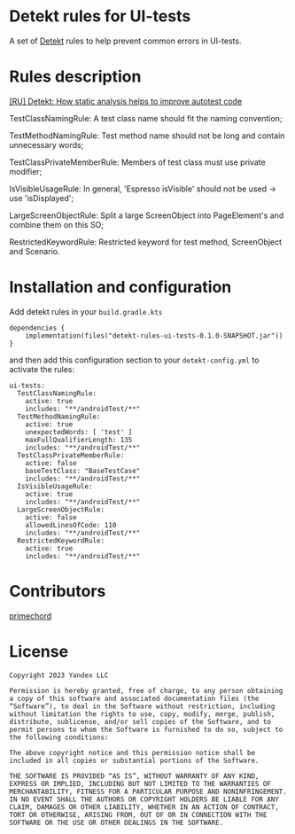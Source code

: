 # Detekt rules for UI-tests

A set of [Detekt](https://detekt.dev) rules to help prevent common errors in UI-tests.

# Rules description

[[RU] Detekt: How static analysis helps to improve autotest code](https://habr.com/p/779152)

TestClassNamingRule: 
A test class name should fit the naming convention;

TestMethodNamingRule:
Test method name should not be long and contain unnecessary words;

TestClassPrivateMemberRule: 
Members of test class must use private modifier;

IsVisibleUsageRule:
In general, 'Espresso isVisible' should not be used -> use 'isDisplayed';

LargeScreenObjectRule:
Split a large ScreenObject into PageElement's and combine them on this SO;

RestrictedKeywordRule:
Restricted keyword for test method, ScreenObject and Scenario.

# Installation and configuration

Add detekt rules in your `build.gradle.kts`

```
dependencies {
    implementation(files("detekt-rules-ui-tests-0.1.0-SNAPSHOT.jar"))
}
```

and then add this configuration section to your `detekt-config.yml` to activate the rules:
```
ui-tests:
  TestClassNamingRule:
    active: true
    includes: "**/androidTest/**"
  TestMethodNamingRule:
    active: true
    unexpectedWords: [ 'test' ]
    maxFullQualifierLength: 135
    includes: "**/androidTest/**"
  TestClassPrivateMemberRule:
    active: false
    baseTestClass: "BaseTestCase"
    includes: "**/androidTest/**"
  IsVisibleUsageRule:
    active: true
    includes: "**/androidTest/**"
  LargeScreenObjectRule:
    active: false
    allowedLinesOfCode: 110
    includes: "**/androidTest/**"
  RestrictedKeywordRule:
    active: true
    includes: "**/androidTest/**"
```

# Contributors
[primechord](https://github.com/primechord/)

# License
```
Copyright 2023 Yandex LLC

Permission is hereby granted, free of charge, to any person obtaining a copy of this software and associated documentation files (the “Software”), to deal in the Software without restriction, including without limitation the rights to use, copy, modify, merge, publish, distribute, sublicense, and/or sell copies of the Software, and to permit persons to whom the Software is furnished to do so, subject to the following conditions:

The above copyright notice and this permission notice shall be included in all copies or substantial portions of the Software.

THE SOFTWARE IS PROVIDED “AS IS”, WITHOUT WARRANTY OF ANY KIND, EXPRESS OR IMPLIED, INCLUDING BUT NOT LIMITED TO THE WARRANTIES OF MERCHANTABILITY, FITNESS FOR A PARTICULAR PURPOSE AND NONINFRINGEMENT. IN NO EVENT SHALL THE AUTHORS OR COPYRIGHT HOLDERS BE LIABLE FOR ANY CLAIM, DAMAGES OR OTHER LIABILITY, WHETHER IN AN ACTION OF CONTRACT, TORT OR OTHERWISE, ARISING FROM, OUT OF OR IN CONNECTION WITH THE SOFTWARE OR THE USE OR OTHER DEALINGS IN THE SOFTWARE.
```